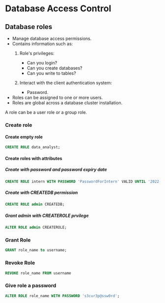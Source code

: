 # Database Access Control

## Database roles

- Manage database access permissions.
- Contains information such as:
    1. Role's privileges:
        - Can you login?
        - Can you create databases?
        - Can you write to tables?

    2. Interact with the client authentication system:
        - Password.
- Roles can be assigned to one or more users.
- Roles are global across a database cluster installation.

A role can be a user role or a group role. 

### Create role

#### Create empty role

```SQL
CREATE ROLE data_analyst;
```

#### Create roles with attributes

##### Create with password and password expiry date

```SQL
CREATE ROLE intern WITH PASSWORD 'PasswordForIntern' VALID UNTIL '2022-03-03';
```

##### Create with CREATEDB permission

```SQL
CREATE ROLE admin CREATEDB;
```

##### Grant admin with CREATEROLE prvilege

```SQL
ALTER ROLE admin CREATEROLE;
```

### Grant Role

```SQL
GRANT role_name to username;
```

### Revoke Role

```SQL
REVOKE role_name FROM username
```

### Give role a password

```SQL
ALTER ROLE role_name WITH PASSWORD 's3cur3p@ssw0rd';
```
